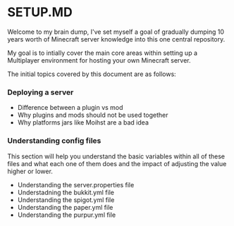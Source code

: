 # SETUP.MD

Welcome to my brain dump, I've set myself a goal of gradually dumping 10 years worth of Minecraft server knowledge into this one central repository.

My goal is to intially cover the main core areas within setting up a Multiplayer environment for hosting your own Minecraft server.

The initial topics covered by this document are as follows: 

### Deploying a server
<ul>
	<li>Difference between a plugin vs mod</li>
	<li>Why plugins and mods should not be used together</li>
	<li>Why platforms jars like Moihst are a bad idea</li>
</ul>

### Understanding config files
This section will help you understand the basic variables within all of these files and what each one of them does and the impact of adjusting the value higher or lower.
<ul>
	<li>Understanding the server.properties file</li>
	<li>Understadning the bukkit.yml file</li>
	<li>Understanding the spigot.yml file</li>
	<li>Understanding the paper.yml file</li>
	<li>Understanding the purpur.yml file</li>
</ul>

